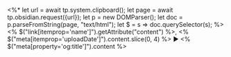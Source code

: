 <%*
let url = await tp.system.clipboard();
let page = await tp.obsidian.request({url});
let p = new DOMParser();
let doc = p.parseFromString(page, "text/html");
let $ = s => doc.querySelector(s);
%><%
$("link[itemprop='name']").getAttribute("content") %>, <%
$("meta[itemprop='uploadDate']").content.slice(0, 4) %> ▶ <%
$("meta[property='og:title']").content %>
